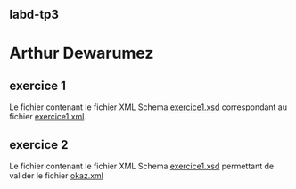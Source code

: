 labd-tp3
--------

Arthur Dewarumez
================

exercice 1
----------

Le fichier contenant le fichier XML Schema [exercice1.xsd](https://github.com/arctarus44/labd-tp3/blob/master/exercice1.xsd) correspondant
au fichier [exercice1.xml](https://github.com/arctarus44/labd-tp3/blob/master/exercice1.xml).

exercice 2
----------
Le fichier contenant le fichier XML Schema [exercice1.xsd](https://github.com/arctarus44/labd-tp3/blob/master/exercice2.xsd)
permettant de valider le fichier [okaz.xml](https://github.com/arctarus44/labd-tp3/blob/master/okaz.xml)